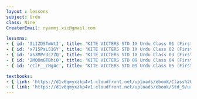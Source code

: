 ```yaml
--- 
layout : lessons 
subject: Urdu
class: Nine
CreaterEmail: ryanmj.xic@gmail.com

lessons: 
- { id: 'ILIZDSTmWtI', title: 'KITE VICTERS STD IX Urdu Class 01 (First Bell-ഫസ്റ്റ് ബെല്‍)' }
- { id: 'x715PsL51GY', title: 'KITE VICTERS STD IX Urdu Class 02 (First Bell-ഫസ്റ്റ് ബെല്‍)' }
- { id: 'as3MPr3c2ZQ', title: 'KITE VICTERS STD IX Urdu Class 03 (First Bell-ഫസ്റ്റ് ബെല്‍)' }
- { id: '2MQOmGTBhi0', title: 'KITE VICTERS STD 09 Urdu Class 04 (First Bell-ഫസ്റ്റ് ബെല്‍)' }
- { id: 'cClF__cNg4c', title: 'KITE VICTERS STD 09 Urdu Class 05 (First Bell-ഫസ്റ്റ് ബെല്‍)' }

textbooks:
- { link: 'https://d1v6qmyxzkp4v1.cloudfront.net/uploads/ebook/Class%209/Urdu%20Std_IX_Vol_1/Urdu%20Std_IX_Vol_1.pdf', title: 'Urdu Part -1' , medium: 'Malayalam' }
- { link: 'https://d1v6qmyxzkp4v1.cloudfront.net/uploads/ebook/Std_9/urdu%20vol%202/urdu%20vol%202.pdf', title: 'Urdu Part -2' , medium: 'Malayalam' }
---
```

